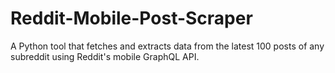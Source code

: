 # Reddit-Mobile-Post-Scraper
A Python tool that fetches and extracts data from the latest 100 posts of any subreddit using Reddit's mobile GraphQL API.
